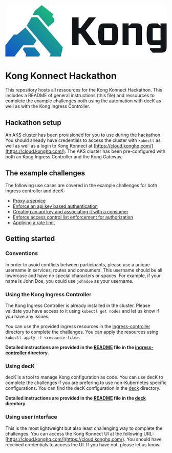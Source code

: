 ![Kong Logo](./images/kong.png)

# Kong Konnect Hackathon

This repository hosts all ressources for the Kong Konnect Hackathon. This includes a README of general instructions (this file) and ressources to complete the example challenges both using the automation with decK as well as with the Kong Ingress Controller.

## Hackathon setup

An AKS cluster has been provisioned for you to use during the hackathon. You should already have credentials to access the cluster with `kubectl` as well as well as a login to Kong Konnect at [https://cloud.konghq.com/](https://cloud.konghq.com/). The AKS cluster has been pre-configured with both an Kong Ingress Controller and the Kong Gateway.

## The example challenges

The following use cases are covered in the example challenges for both ingress controller and decK:

- [Proxy a service](./challenges/1-proxy-service/)
- [Enforce an api key based authentication](./challenges/2-enable-key-auth/)
- [Creating an api key and associating it with a consumer](./challenges/3-create-api-key/)
- [Enforce access control list enforcement for authorization](./challenges/4-attach-acl/)
- [Applying a rate limit](./challenges//5-apply-rate-limit/)

## Getting started

### Conventions

In order to avoid conflicts between participants, please use a unique username in services, routes and consumers. This username should be all lowercase and have no special characters or spaces. For example, if your name is John Doe, you could use `johndoe` as your username.

### Using the Kong Ingress Controller

The Kong Ingress Controller is already installed in the cluster. Please validate you have access to it using `kubectl get nodes` and let us know if you have any issues.

You can use the provided ingress resources in the [ingress-controller](./ingress-controller) directory to complete the challenges. You can apply the resources using `kubectl apply -f <resource-file>`.

**Detailed instructions are provided in the [README](./ingress-controller) file in the [ingress-controller](./ingress-controller) directory**.

### Using decK

decK is a tool to manage Kong configuration as code. You can use decK to complete the challenges if you are prefering to use non-Kubernetes specific configurations. You can find the decK configuration in the [deck](./deck) directory. 

**Detailed instructions are provided in the [README](./deck) file in the [deck](./deck) directory**.

### Using user interface

This is the most lightweight but also least challenging way to complete the challenges. You can access the Kong Konnect UI at the following URL: [https://cloud.konghq.com/](https://cloud.konghq.com/). You should have received credentials to access the UI. If you have not, please let us know.